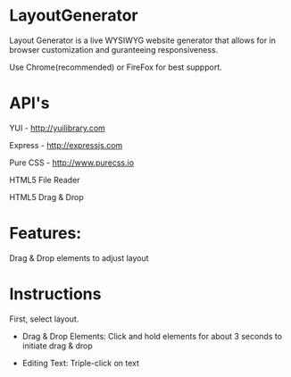 LayoutGenerator
===============

Layout Generator is a live WYSIWYG website generator that allows for in browser customization and guranteeing responsiveness. 

Use Chrome(recommended) or FireFox for best suppport. 

API's
===============
YUI - http://yuilibrary.com

Express - http://expressjs.com

Pure CSS - http://www.purecss.io

HTML5 File Reader

HTML5 Drag & Drop


Features:
=========

Drag & Drop elements to adjust layout


Instructions
============

First, select layout. 

- Drag & Drop Elements: Click and hold elements for about 3 seconds to initiate drag & drop

- Editing Text: Triple-click on text

